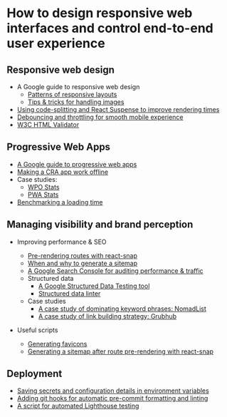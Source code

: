 # How to design responsive web interfaces and control end-to-end user experience

## Responsive web design

- A Google guide to responsive web design
  - [Patterns of responsive layouts](https://developers.google.com/web/fundamentals/design-and-ux/responsive/patterns)
  - [Tips & tricks for handling images](https://developers.google.com/web/fundamentals/design-and-ux/responsive/images)
- [Using code-splitting and React Suspense to improve rendering times](https://reactjs.org/docs/code-splitting.html)
- [Debouncing and throttling for smooth mobile experience](https://css-tricks.com/debouncing-throttling-explained-examples/)
- [W3C HTML Validator](https://validator.w3.org/nu/)

## Progressive Web Apps

- [A Google guide to progressive web apps](https://web.dev/progressive-web-apps/)
- [Making a CRA app work offline](https://create-react-app.dev/docs/making-a-progressive-web-app/)
- Case studies:
  - [WPO Stats](https://wpostats.com/)
  - [PWA Stats](https://www.pwastats.com/)
- [Benchmarking a loading time](https://www.thinkwithgoogle.com/intl/en-gb/feature/testmysite/)

## Managing visibility and brand perception

- Improving performance & SEO

  - [Pre-rendering routes with react-snap](https://web.dev/prerender-with-react-snap/)
  - [When and why to generate a sitemap](https://support.google.com/webmasters/answer/156184?hl=en)
  - [A Google Search Console for auditing performance & traffic](https://search.google.com/search-console/about)
  - Structured data
    - [A Google Structured Data Testing tool](https://search.google.com/structured-data/testing-tool)
    - [Structured data linter](http://linter.structured-data.org/)
  - Case studies
    - [A case study of dominating keyword phrases: NomadList](https://marketingexamples.com/seo/dominate-long-tail-keywords)
    - [A case study of link building strategy: Grubhub](https://marketingexamples.com/seo/grubhub-link-building)

- Useful scripts
  - [Generating favicons](../demos/3/react-app-with-sw/scripts/favicons.js)
  - [Generating a sitemap after route pre-rendering with react-snap](../demos/3/react-app-with-sw/scripts/sitemap.js)

## Deployment

- [Saving secrets and configuration details in environment variables](https://create-react-app.dev/docs/adding-custom-environment-variables/)
- [Adding git hooks for automatic pre-commit formatting and linting](https://justinnoel.dev/2019/07/13/configuring-precommit-hooks-for-eslint-and-prettier/)
- [A script for automated Lighthouse testing](https://github.com/fabe/gatsby-universal/blob/master/scripts/lighthouse.test.js)

